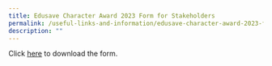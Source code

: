 ```yaml
---
title: Edusave Character Award 2023 Form for Stakeholders
permalink: /useful-links-and-information/edusave-character-award-2023-form-for-stakeholders/
description: ""
---
```

Click [here]() to download the form.
